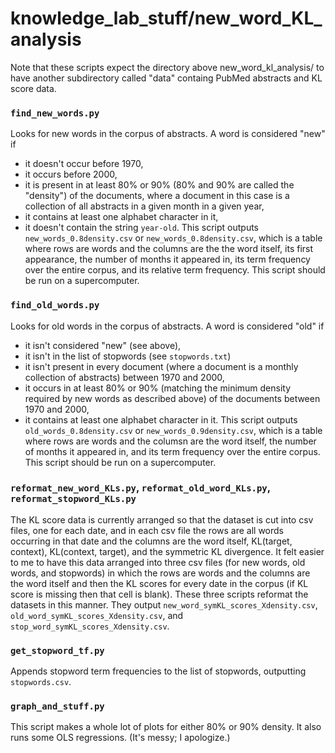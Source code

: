 knowledge_lab_stuff/new_word_KL_analysis
========================================

Note that these scripts expect the directory above new_word_kl_analysis/ to have another subdirectory called "data" containg PubMed abstracts and KL score data.

### `find_new_words.py`

Looks for new words in the corpus of abstracts. A word is considered "new" if
* it doesn't occur before 1970,
* it occurs before 2000,
* it is present in at least 80% or 90% (80% and 90% are called the "density") of the documents, where a document in this case is a collection of all abstracts in a given month in a given year,
* it contains at least one alphabet character in it,
* it doesn't contain the string `year-old`.
This script outputs `new_words_0.8density.csv` or `new_words_0.8density.csv`, which is a table where rows are words and the columns are the the word itself, its first appearance, the number of months it appeared in, its term frequency over the entire corpus, and its relative term frequency. This script should be run on a supercomputer.

### `find_old_words.py`

Looks for old words in the corpus of abstracts. A word is considered "old" if
* it isn't considered "new" (see above),
* it isn't in the list of stopwords (see `stopwords.txt`)
* it isn't present in every document (where a document is a monthly collection of abstracts) between 1970 and 2000,
* it occurs in at least 80% or 90% (matching the minimum density required by new words as described above) of the documents between 1970 and 2000,
* it contains at least one alphabet character in it.
This script outputs `old_words_0.8density.csv` or `new_words_0.9density.csv`, which is a table where rows are words and the columsn are the word itself, the number of months it appeared in, and its term frequency over the entire corpus. This script should be run on a supercomputer.

### `reformat_new_word_KLs.py`, `reformat_old_word_KLs.py`, `reformat_stopword_KLs.py`

The KL score data is currently arranged so that the dataset is cut into csv files, one for each date, and in each csv file the rows are all words occurring in that date and the columns are the word itself, KL(target, context), KL(context, target), and the symmetric KL divergence. It felt easier to me to have this data arranged into three csv files (for new words, old words, and stopwords) in which the rows are words and the columns are the word itself and then the KL scores for every date in the corpus (if KL score is missing then that cell is blank). These three scripts reformat the datasets in this manner. They output `new_word_symKL_scores_Xdensity.csv`, `old_word_symKL_scores_Xdensity.csv`, and `stop_word_symKL_scores_Xdensity.csv`.

### `get_stopword_tf.py`

Appends stopword term frequencies to the list of stopwords, outputting `stopwords.csv`.

### `graph_and_stuff.py`

This script makes a whole lot of plots for either 80% or 90% density. It also runs some OLS regressions. (It's messy; I apologize.)
